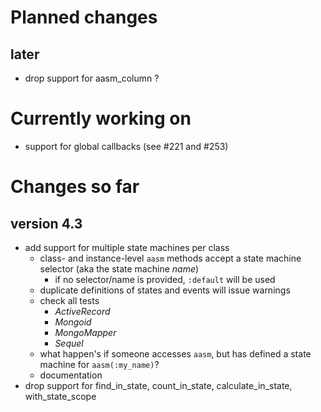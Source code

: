 # Planned changes

## later

   * drop support for aasm_column ?


# Currently working on

   * support for global callbacks (see #221 and #253)


# Changes so far

## version 4.3

 * add support for multiple state machines per class
   * class- and instance-level `aasm` methods accept a state machine selector
     (aka the state machine _name_)
     * if no selector/name is provided, `:default` will be used
   * duplicate definitions of states and events will issue warnings
   * check all tests
     * _ActiveRecord_
     * _Mongoid_
     * _MongoMapper_
     * _Sequel_
   * what happen's if someone accesses `aasm`, but has defined a
     state machine for `aasm(:my_name)`?
   * documentation
 * drop support for find_in_state, count_in_state, calculate_in_state, with_state_scope
